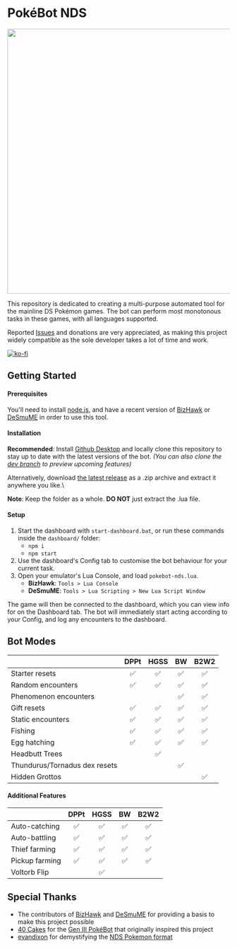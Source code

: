 # PokéBot NDS
<img src='https://i.imgur.com/lHaYC4z.png' width='600px'>

This repository is dedicated to creating a multi-purpose automated tool for the mainline DS Pokémon games. The bot can perform most monotonous tasks in these games, with all languages supported.

Reported [Issues](https://github.com/wyanido/pokebot-nds/issues) and donations are very appreciated, as making this project widely compatible as the sole developer takes a lot of time and work.

[![ko-fi](https://ko-fi.com/img/githubbutton_sm.svg)](https://ko-fi.com/B0B7RMWPP)

## Getting Started
#### Prerequisites
You'll need to install [node.js](https://nodejs.org/en), and have a recent version of [BizHawk](https://github.com/TASEmulators/BizHawk/releases/latest) or [DeSmuME](https://github.com/TASEmulators/desmume/releases/latest) in order to use this tool. 

#### Installation
**Recommended**: Install [Github Desktop](https://desktop.github.com/) and locally clone this repository to stay up to date with the latest versions of the bot.
_(You can also clone the [dev branch](https://github.com/wyanido/pokebot-nds/tree/dev) to preview upcoming features)_

Alternatively, download [the latest release](https://github.com/wyanido/pokebot-nds/releases/latest) as a .zip archive and extract it anywhere you like.\

**Note**: Keep the folder as a whole. **DO NOT** just extract the .lua file.

#### Setup
1. Start the dashboard with `start-dashboard.bat`, or run these commands inside the `dashboard/` folder:
    - `npm i`
    - `npm start`
2. Use the dashboard's Config tab to customise the bot behaviour for your current task. 
3. Open your emulator's Lua Console, and load `pokebot-nds.lua`.
    - **BizHawk**: `Tools > Lua Console`
    - **DeSmuME**: `Tools > Lua Scripting > New Lua Script Window`

The game will then be connected to the dashboard, which you can view info for on the Dashboard tab. The bot will immediately start acting according to your Config, and log any encounters to the dashboard.

## Bot Modes
|  						| DPPt | HGSS | BW | B2W2 | 
|--						| :-: | :-: | :-: | :-: |
| Starter resets 		| ✅ | ✅ | ✅ | ✅ |
| Random encounters		| ✅ | ✅ | ✅ | ✅ |
| Phenomenon encounters		|  |  | ✅ | ✅ |
| Gift resets 			| ✅ | ✅ | ✅ | ✅ |
| Static encounters 	| ✅ | ✅ | ✅ | ✅ |
| Fishing			   	| ✅ | ✅ | ✅ | ✅ |
| Egg hatching			| ✅ | ✅ | ✅ | ✅ |
| Headbutt Trees 		|  | ✅ |  |  |
| Thundurus/Tornadus dex resets 			|  |  | ✅ |  |
| Hidden Grottos 	|  |  |  | ✅ |

#### Additional Features
|  						| DPPt | HGSS | BW | B2W2 | 
|--						| :-: | :-: | :-: | :-: |
| Auto-catching			| ✅ | ✅ | ✅ | ✅ |
| Auto-battling			| ✅ | ✅ | ✅ | ✅ |
| Thief farming			| ✅ | ✅ | ✅ | ✅ |
| Pickup farming		| ✅ | ✅ | ✅ | ✅ |
| Voltorb Flip		|  | ✅ |  |  |

## Special Thanks

- The contributors of [BizHawk](https://github.com/TASEmulators/BizHawk) and [DeSmuME](https://github.com/TASEmulators/DeSmuME) for providing a basis to make this project possible
- [40 Cakes](https://github.com/40Cakes) for the [Gen III PokéBot](https://github.com/40Cakes/pokebot-gen3) that originally inspired this project
- [evandixon](https://projectpokemon.org/home/profile/183-evandixon/) for demystifying the [NDS Pokemon format](https://projectpokemon.org/home/docs/gen-5/bw-save-structure-r60)
